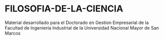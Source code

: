 # FILOSOFIA-DE-LA-CIENCIA
Material desarrollado para el Doctorado en Gestion Empresarial de la Facultad de Ingeniería Industrial de la Universidad Nacional Mayor de San Marcos
